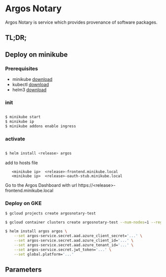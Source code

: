 # Argos Notary

Argos Notary is service which provides provenance of software packages.

## TL;DR;

## Deploy on minikube

### Prerequisites

* minikube [download](https://kubernetes.io/docs/tasks/tools/install-minikube/)
* kubectl [download](https://kubernetes.io/docs/tasks/tools/install-kubectl/)
* helm3 [download](https://helm.sh/docs/intro/install/)

### init

```bash

$ minikube start
$ minikube ip
$ minikube addons enable ingress

```

### activate

```bash

$ helm install <release> argos

```

add to hosts file

```
   <minikube ip>  <release>-frontend.minikube.local
   <minikube ip>  <release>-oauth-stub.minikube.local
```

Go to the Argos Dashboard with url https://&lt;release&gt;-frontend.minikube.local
   



### Deploy on GKE

```bash
$ gcloud projects create argosnotary-test

$ gcloud container clusters create argosnotary-test --num-nodes=1 --region europe-west1

$ helm install argos argos \
    --set argos-service.secret.aad.azure_client_secret='...' \
    --set argos-service.secret.aad.azure_client_id='...' \
    --set argos-service.secret.aad.azure_tenant_id='...' \
    --set argos-service.secret.jwt_token='...' \
    --set global.platform='...'
```

## Parameters


    